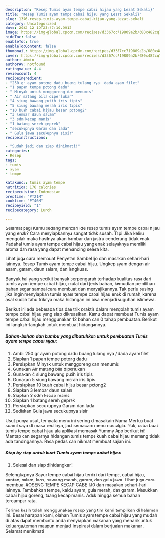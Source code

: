 ```yaml
---
description: "Resep Tumis ayam tempe cabai hijau yang Lezat Sekali}"
title: "Resep Tumis ayam tempe cabai hijau yang Lezat Sekali}"
slug: 1356-resep-tumis-ayam-tempe-cabai-hijau-yang-lezat-sekali
category: Uncategorized
date: 2022-12-19T23:47:10.991Z
image: https://img-global.cpcdn.com/recipes/d3367cc719809a2b/680x482cq70/tumis-ayam-tempe-cabai-hijau-foto-resep-utama.jpg
hideToc: false
enableToc: true
enableTocContent: false
thumbnail: https://img-global.cpcdn.com/recipes/d3367cc719809a2b/680x482cq70/tumis-ayam-tempe-cabai-hijau-foto-resep-utama.jpg
cover: https://img-global.cpcdn.com/recipes/d3367cc719809a2b/680x482cq70/tumis-ayam-tempe-cabai-hijau-foto-resep-utama.jpg
author: Admin
authorAv: notfound
ratingvalue: 4.4
reviewcount: 4
recipeingredient:
- "250 gr ayam potong dadu buang tulang nya  dada ayam filet"
- "1 papan tempe potong dadu"
- " Minyak untuk menggoreng dan menumis"
- " Air matang bila diperlukan"
- "4 siung bawang putih iris tipis"
- "5 siung bawang merah iris tipis"
- "10 buah cabai hijau besar potong2"
- "3 lembar daun salam"
- "3 sdm kecap manis"
- "1 batang sereh geprek"
- "secukupnya Garam dan lada"
- " Gula jawa secukupnya sisir"
recipeinstructions:

- "Sudah jadi dan siap dinikmati!"
categories:
- Resep
tags:
- tumis
- ayam
- tempe

katakunci: tumis ayam tempe 
nutrition: 176 calories
recipecuisine: Indonesian
preptime: "PT21M"
cooktime: "PT46M"
recipeyield: "1"
recipecategory: Lunch

---
```



Selamat pagi Kamu sedang mencari ide resep tumis ayam tempe cabai hijau yang enak? Cara menyiapkannya sangat tidak susah. Tapi Jika keliru mengolah maka hasilnya akan hambar dan justru cenderung tidak enak. Padahal tumis ayam tempe cabai hijau yang enak selayaknya memiliki aroma dan rasa yang dapat memancing selera kita.


Lihat juga cara membuat Penyetan Sambel Ijo dan masakan sehari-hari lainnya. Resep Tumis ayam tempe cabai hijau. Ungkep ayam dengan air asam, garam, daun salam, dan lengkuas.

Banyak hal yang sedikit banyak berpengaruh terhadap kualitas rasa dari tumis ayam tempe cabai hijau, mulai dari jenis bahan, kemudian pemilihan bahan segar sampai cara membuat dan menyajikannya. Tak perlu pusing jika ingin menyiapkan tumis ayam tempe cabai hijau enak di rumah, karena asal sudah tahu triknya maka hidangan ini bisa menjadi suguhan istimewa.


Berikut ini ada beberapa tips dan trik praktis dalam mengolah tumis ayam tempe cabai hijau yang siap dikreasikan. Kamu dapat membuat Tumis ayam tempe cabai hijau menggunakan 12 bahan dan 0 tahap pembuatan. Berikut ini langkah-langkah untuk membuat hidangannya.

<!--inarticleads1-->

##### Bahan-bahan dan bumbu yang dibutuhkan untuk pembuatan Tumis ayam tempe cabai hijau:

1. Ambil 250 gr ayam potong dadu buang tulang nya / dada ayam filet
1. Siapkan 1 papan tempe potong dadu
1. Persiapkan  Minyak untuk menggoreng dan menumis
1. Gunakan  Air matang bila diperlukan
1. Gunakan 4 siung bawang putih iris tipis
1. Gunakan 5 siung bawang merah iris tipis
1. Persiapkan 10 buah cabai hijau besar potong2
1. Siapkan 3 lembar daun salam
1. Siapkan 3 sdm kecap manis
1. Siapkan 1 batang sereh geprek
1. Persiapkan secukupnya Garam dan lada
1. Sediakan  Gula jawa secukupnya sisir


Usut punya usut, ternyata menu ini sering dimasakain Mama Mertua buat suami saya di masa kecilnya, jadi semacam menu nostalgia. Yuk, coba buat tumis tempe cabai hijau ala aplikasi memasak Yummy App berikut ini! Mantap dan segarnya hidangan tumis tempe kuah cabai hijau memang tidak ada tandingannya. Rasa pedas dan nikmat membuat sajian ini. 

<!--inarticleads2-->

##### Step by step untuk buat Tumis ayam tempe cabai hijau:


1. Selesai dan siap dihidangkan!

Selengkapnya Sayur tempe cabai hijau terdiri dari tempe, cabai hijau, santan, salam, laos, bawang merah, garam, dan gula jawa. Lihat juga cara membuat #OSENG TEMPE KECAP CABE IJO dan masakan sehari-hari lainnya. Tambahkan tempe, kaldu ayam, gula merah, dan garam. Masukkan cabai hijau goreng, tuang kecap manis. Aduk hingga semua bahan tercampur rata. 

Terima kasih telah menggunakan resep yang tim kami tampilkan di halaman ini. Besar harapan kami, olahan Tumis ayam tempe cabai hijau yang mudah di atas dapat membantu anda menyiapkan makanan yang menarik untuk keluarga/teman maupun menjadi inspirasi dalam berjualan makanan. Selamat menikmati
